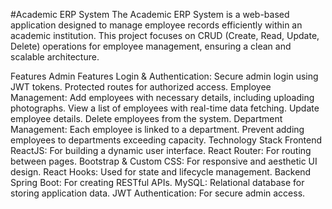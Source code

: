 #Academic ERP System
The Academic ERP System is a web-based application designed to manage employee records efficiently within an academic institution. This project focuses on CRUD (Create, Read, Update, Delete) operations for employee management, ensuring a clean and scalable architecture.

Features
Admin Features
Login & Authentication:
Secure admin login using JWT tokens.
Protected routes for authorized access.
Employee Management:
Add employees with necessary details, including uploading photographs.
View a list of employees with real-time data fetching.
Update employee details.
Delete employees from the system.
Department Management:
Each employee is linked to a department.
Prevent adding employees to departments exceeding capacity.
Technology Stack
Frontend
ReactJS: For building a dynamic user interface.
React Router: For routing between pages.
Bootstrap & Custom CSS: For responsive and aesthetic UI design.
React Hooks: Used for state and lifecycle management.
Backend
Spring Boot: For creating RESTful APIs.
MySQL: Relational database for storing application data.
JWT Authentication: For secure admin access.
